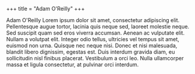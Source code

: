 +++
title = "Adam O'Reilly"
+++

Adam O'Reilly Lorem ipsum dolor sit amet, consectetur adipiscing elit. Pellentesque augue tortor, lacinia quis neque sed, laoreet molestie neque. Sed suscipit quam sed eros viverra accumsan. Aenean ac vulputate elit. Nullam a volutpat elit. Integer odio tellus, ultricies vel tempus sit amet, euismod non urna. Quisque nec neque nisi. Donec et nisi malesuada, blandit libero dignissim, egestas est. Duis interdum gravida diam, eu sollicitudin nisl finibus placerat. Vestibulum a orci leo. Nulla ullamcorper massa et ligula consectetur, at pulvinar orci interdum.
